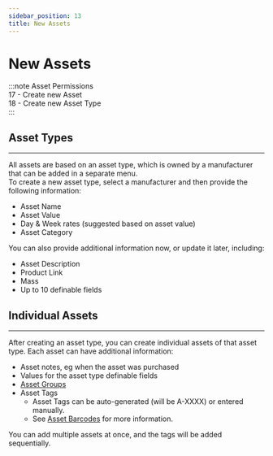 ```yaml
---
sidebar_position: 13
title: New Assets
---
```

# New Assets

:::note Asset Permissions  
17 - Create new Asset  
18 - Create new Asset Type  
:::

## Asset Types
---
All assets are based on an asset type, which is owned by a manufacturer that can be added in a separate menu.  
To create a new asset type, select a manufacturer and then provide the following information:  
- Asset Name
- Asset Value
- Day & Week rates (suggested based on asset value)
- Asset Category

You can also provide additional information now, or update it later, including:
- Asset Description
- Product Link
- Mass
- Up to 10 definable fields

## Individual Assets
---
After creating an asset type, you can create individual assets of that asset type.
Each asset can have additional information:
- Asset notes, eg when the asset was purchased
- Values for the asset type definable fields
- [Asset Groups](./asset-groups)
- Asset Tags
  - Asset Tags can be auto-generated (will be A-XXXX) or entered manually.
  - See [Asset Barcodes](./asset-barcodes) for more information.

You can add multiple assets at once, and the tags will be added sequentially.
